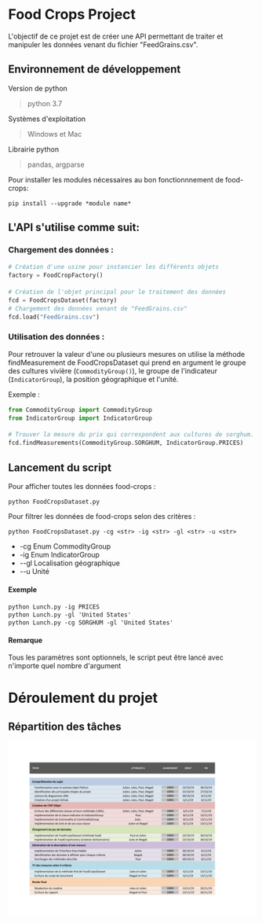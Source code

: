 # Food Crops Project
L'objectif de ce projet est de créer une API permettant de traiter et manipuler les données venant du fichier "FeedGrains.csv".

## Environnement de développement
Version de python
> python 3.7

Systèmes d'exploitation
> Windows et Mac

Librairie python 
> pandas, argparse

Pour installer les modules nécessaires au bon fonctionnnement de food-crops:
```
pip install --upgrade *module name*
``` 
  
## L'API s'utilise comme suit:
### Chargement des données :
  ```python
  # Création d'une usine pour instancier les différents objets
  factory = FoodCropFactory()
  
  # Création de l'objet principal pour le traitement des données
  fcd = FoodCropsDataset(factory)
  # Chargement des données venant de "FeedGrains.csv"
  fcd.load("FeedGrains.csv")
  ```

### Utilisation des données :
Pour retrouver la valeur d'une ou plusieurs mesures on utilise la méthode findMeasurement de FoodCropsDataset qui prend en argument le groupe des cultures vivière (`CommodityGroup()`), le groupe de l'indicateur (`IndicatorGroup`), la position géographique et l'unité.

Exemple :

```python
from CommodityGroup import CommodityGroup
from IndicatorGroup import IndicatorGroup

# Trouver la mesure du prix qui correspondent aux cultures de sorghum.
fcd.findMeasurements(CommodityGroup.SORGHUM, IndicatorGroup.PRICES)
```
## Lancement du script

Pour afficher toutes les données food-crops : 
```
python FoodCropsDataset.py
```

Pour filtrer les données de food-crops selon des critères : 
```
python FoodCropsDataset.py -cg <str> -ig <str> -gl <str> -u <str>
```
- -cg
Enum CommodityGroup
- -ig 
Enum IndicatorGroup
- --gl
Localisation géographique
- --u
Unité

#### Exemple
```
python Lunch.py -ig PRICES
python Lunch.py -gl 'United States'
python Lunch.py -cg SORGHUM -gl 'United States'
```
#### Remarque
Tous les paramètres sont optionnels, le script peut être lancé avec n'importe quel nombre d'argument

# Déroulement du projet 

## Répartition des tâches

![](images/gantt.png)
